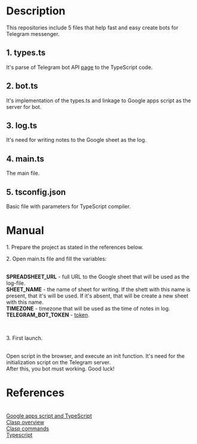 # Description
This repositories include 5 files that help fast and easy create bots for Telegram messenger.

<h2>1. types.ts</h2>
It's parse of Telegram bot API <a href="https://core.telegram.org/bots/api">page</a> to the TypeScript code.

<h2>2. bot.ts</h2>
It's implementation of the types.ts and linkage to Google apps script as the server for bot.

<h2>3. log.ts</h2>
It's need for writing notes to the Google sheet as the log.

<h2>4. main.ts</h2>
The main file.

<h2>5. tsconfig.json</h2>
Basic file with parameters for TypeScript compiler.

# Manual
<p>1. Prepare the project as stated in the references below.</p>
<p>2. Open main.ts file and fill the variables:</p>
<br><strong>SPREADSHEET_URL</strong> - full URL to the Google sheet that will be used as the log-file.
<br><strong>SHEET_NAME</strong> - the name of sheet for writing. If the shett with this name is present, that it's will be used. If it's absent, that will be create a new sheet with this name.
<br><strong>TIMEZONE</strong> - timezone that will be used as the time of notes in log.
<br><strong>TELEGRAM_BOT_TOKEN</strong> - <a href="https://core.telegram.org/bots/api#authorizing-your-bot">token</a>.

<br><p>3. First launch.</p>
<br>Open script in the browser, and execute an init function. It's need for the initialization script on the Telegram server.
<br>After this, you bot must working. Good luck!

# References
<br><a href="https://developers.google.com/apps-script/guides/typescript">Google apps script and TypeScript</a>
<br><a href="https://developers.google.com/apps-script/guides/clasp">Clasp overview</a>
<br><a href="https://github.com/google/clasp">Clasp commands</a>
<br><a href="https://www.typescriptlang.org/docs/handbook/compiler-options.html">Typescript</a>
